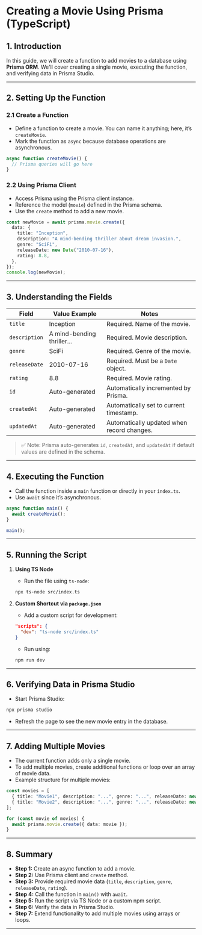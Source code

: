 # Creating a Movie Using Prisma (TypeScript)

## 1. Introduction

In this guide, we will create a function to add movies to a database using **Prisma ORM**. We'll cover creating a single movie, executing the function, and verifying data in Prisma Studio.

---

## 2. Setting Up the Function

### 2.1 Create a Function

* Define a function to create a movie. You can name it anything; here, it’s `createMovie`.
* Mark the function as `async` because database operations are asynchronous.

```ts
async function createMovie() {
  // Prisma queries will go here
}
```

### 2.2 Using Prisma Client

* Access Prisma using the Prisma client instance.
* Reference the model (`movie`) defined in the Prisma schema.
* Use the `create` method to add a new movie.

```ts
const newMovie = await prisma.movie.create({
  data: {
    title: "Inception",
    description: "A mind-bending thriller about dream invasion.",
    genre: "SciFi",
    releaseDate: new Date("2010-07-16"),
    rating: 8.8,
  },
});
console.log(newMovie);
```

---

## 3. Understanding the Fields

| Field         | Value Example              | Notes                                      |
| ------------- | -------------------------- | ------------------------------------------ |
| `title`       | Inception                  | Required. Name of the movie.               |
| `description` | A mind-bending thriller... | Required. Movie description.               |
| `genre`       | SciFi                      | Required. Genre of the movie.              |
| `releaseDate` | 2010-07-16                 | Required. Must be a `Date` object.         |
| `rating`      | 8.8                        | Required. Movie rating.                    |
| `id`          | Auto-generated             | Automatically incremented by Prisma.       |
| `createdAt`   | Auto-generated             | Automatically set to current timestamp.    |
| `updatedAt`   | Auto-generated             | Automatically updated when record changes. |

> ✅ Note: Prisma auto-generates `id`, `createdAt`, and `updatedAt` if default values are defined in the schema.

---

## 4. Executing the Function

* Call the function inside a `main` function or directly in your `index.ts`.
* Use `await` since it’s asynchronous.

```ts
async function main() {
  await createMovie();
}

main();
```

---

## 5. Running the Script

1. **Using TS Node**

   * Run the file using `ts-node`:

   ```bash
   npx ts-node src/index.ts
   ```

2. **Custom Shortcut via `package.json`**

   * Add a custom script for development:

   ```json
   "scripts": {
     "dev": "ts-node src/index.ts"
   }
   ```

   * Run using:

   ```bash
   npm run dev
   ```

---

## 6. Verifying Data in Prisma Studio

* Start Prisma Studio:

```bash
npx prisma studio
```

* Refresh the page to see the new movie entry in the database.

---

## 7. Adding Multiple Movies

* The current function adds only a single movie.
* To add multiple movies, create additional functions or loop over an array of movie data.
* Example structure for multiple movies:

```ts
const movies = [
  { title: "Movie1", description: "...", genre: "...", releaseDate: new Date("..."), rating: 7.5 },
  { title: "Movie2", description: "...", genre: "...", releaseDate: new Date("..."), rating: 8.2 },
];

for (const movie of movies) {
  await prisma.movie.create({ data: movie });
}
```

---

## 8. Summary

* **Step 1:** Create an async function to add a movie.
* **Step 2:** Use Prisma client and `create` method.
* **Step 3:** Provide required movie data (`title`, `description`, `genre`, `releaseDate`, `rating`).
* **Step 4:** Call the function in `main()` with `await`.
* **Step 5:** Run the script via TS Node or a custom npm script.
* **Step 6:** Verify the data in Prisma Studio.
* **Step 7:** Extend functionality to add multiple movies using arrays or loops.

---
